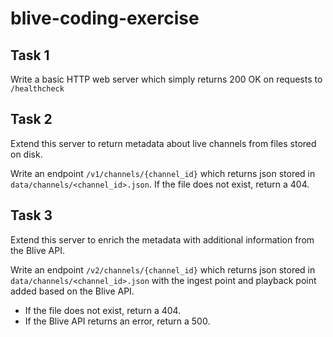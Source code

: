 # blive-coding-exercise


## Task 1

Write a basic HTTP web server which simply returns 200 OK on requests to `/healthcheck`


## Task 2

Extend this server to return metadata about live channels from files stored on disk.

Write an endpoint `/v1/channels/{channel_id}` which returns json stored in `data/channels/<channel_id>.json`. If the file does not exist, return a 404.

## Task 3

Extend this server to enrich the metadata with additional information from the Blive API.

Write an endpoint `/v2/channels/{channel_id}` which returns json stored in `data/channels/<channel_id>.json` with the ingest point and playback point added based on the Blive API.
- If the file does not exist, return a 404.
- If the Blive API returns an error, return a 500.